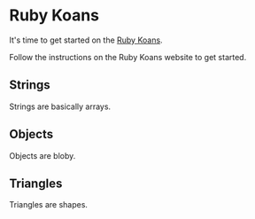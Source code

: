 # Ruby Koans

It's time to get started on the [Ruby Koans](http://rubykoans.com/).

Follow the instructions on the Ruby Koans website to get started.

## Strings

Strings are basically arrays.

## Objects

Objects are bloby.

## Triangles

Triangles are shapes.
